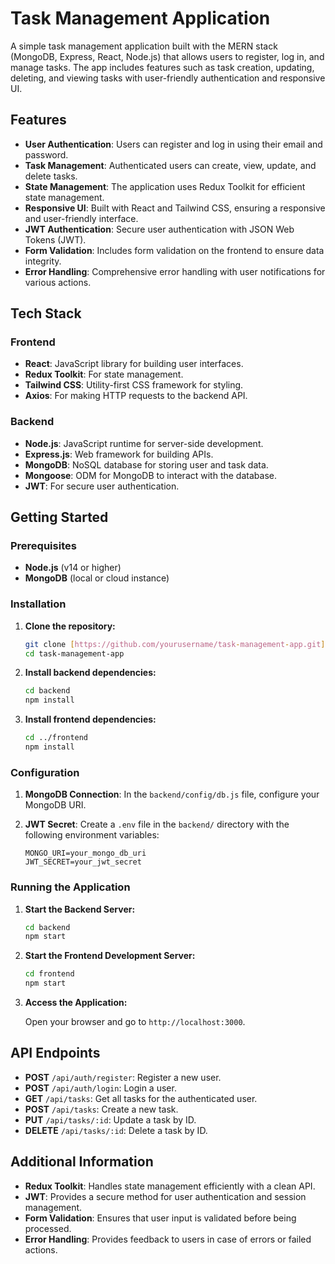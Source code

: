 
# Task Management Application

A simple task management application built with the MERN stack (MongoDB, Express, React, Node.js) that allows users to register, log in, and manage tasks. The app includes features such as task creation, updating, deleting, and viewing tasks with user-friendly authentication and responsive UI.

## Features

- **User Authentication**: Users can register and log in using their email and password.
- **Task Management**: Authenticated users can create, view, update, and delete tasks.
- **State Management**: The application uses Redux Toolkit for efficient state management.
- **Responsive UI**: Built with React and Tailwind CSS, ensuring a responsive and user-friendly interface.
- **JWT Authentication**: Secure user authentication with JSON Web Tokens (JWT).
- **Form Validation**: Includes form validation on the frontend to ensure data integrity.
- **Error Handling**: Comprehensive error handling with user notifications for various actions.

## Tech Stack

### Frontend
- **React**: JavaScript library for building user interfaces.
- **Redux Toolkit**: For state management.
- **Tailwind CSS**: Utility-first CSS framework for styling.
- **Axios**: For making HTTP requests to the backend API.

### Backend
- **Node.js**: JavaScript runtime for server-side development.
- **Express.js**: Web framework for building APIs.
- **MongoDB**: NoSQL database for storing user and task data.
- **Mongoose**: ODM for MongoDB to interact with the database.
- **JWT**: For secure user authentication.

## Getting Started

### Prerequisites

- **Node.js** (v14 or higher)
- **MongoDB** (local or cloud instance)

### Installation

1. **Clone the repository:**

   ```bash
   git clone [https://github.com/yourusername/task-management-app.git](https://github.com/MOHDSAMIULLAH/Task_ProIndia.git)
   cd task-management-app
   ```

2. **Install backend dependencies:**

   ```bash
   cd backend
   npm install
   ```

3. **Install frontend dependencies:**

   ```bash
   cd ../frontend
   npm install
   ```

### Configuration

1. **MongoDB Connection**: In the `backend/config/db.js` file, configure your MongoDB URI.

2. **JWT Secret**: Create a `.env` file in the `backend/` directory with the following environment variables:

   ```plaintext
   MONGO_URI=your_mongo_db_uri
   JWT_SECRET=your_jwt_secret
   ```

### Running the Application

1. **Start the Backend Server:**

   ```bash
   cd backend
   npm start
   ```

2. **Start the Frontend Development Server:**

   ```bash
   cd frontend
   npm start
   ```

3. **Access the Application:**
   
   Open your browser and go to `http://localhost:3000`.

## API Endpoints

- **POST** `/api/auth/register`: Register a new user.
- **POST** `/api/auth/login`: Login a user.
- **GET** `/api/tasks`: Get all tasks for the authenticated user.
- **POST** `/api/tasks`: Create a new task.
- **PUT** `/api/tasks/:id`: Update a task by ID.
- **DELETE** `/api/tasks/:id`: Delete a task by ID.

## Additional Information

- **Redux Toolkit**: Handles state management efficiently with a clean API.
- **JWT**: Provides a secure method for user authentication and session management.
- **Form Validation**: Ensures that user input is validated before being processed.
- **Error Handling**: Provides feedback to users in case of errors or failed actions.

